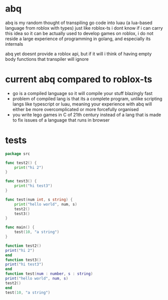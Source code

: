 # abq
abq is my random thought of transpiling go code into luau (a lua-based language from roblox with types) just like roblox-ts
i dont know if i can carry this idea so it can be actually used to develop games on roblox, i do not reside a large experience of programming in golang, and especially its internals 

abq yet doesnt provide a roblox api, but if it will i think of having empty body functions that transpiler will ignore

# current abq compared to roblox-ts
* go is a compiled language so it will compile your stuff blazingly fast
* problem of compiled lang is that its a complete program, unlike scripting langs like typescript or luau, meaning your experience with abq will either be more overcomplicated or more forcefully organised 
* you write lego games in C of 21th century instead of a lang that is made to fix issues of a language that runs in browser

# tests
```go
package src

func test2() {
	print("hi 2")
}

func test3() {
	print("hi test3")
}

func test(num int, s string) {
	print("hello world", num, s)
	test2()
	test3()
}

func main() {
	test(10, "a string")
}
```

```lua
function test2()
print("hi 2")
end 
function test3()
print("hi test3")
end 
function test(num : number, s : string) 
print("hello world", num, s)
test2()
end 
test(10, "a string")
```